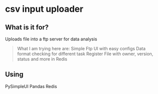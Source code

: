 # csv input uploader

## What is it for?

Uploads file into a ftp server for data analysis

> What I am trying here are:
> Simple Ftp UI with easy configs
> Data format checking for different task
> Register File with owner, version, status and more in Redis


## Using

PySimpleUI
Pandas
Redis